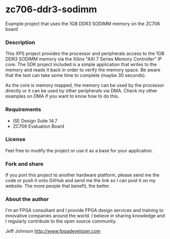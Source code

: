 zc706-ddr3-sodimm
=================

Example project that uses the 1GB DDR3 SODIMM memory on the ZC706 board

### Description

This XPS project provides the processor and peripherals access to the 1GB
DDR3 SODIMM memory via the Xilinx "AXI 7 Series Memory Controller" IP core.
The SDK project included is a simple application that writes to the memory
and reads it back in order to verify the memory space. Be aware that the
test can take some time to complete (maybe 30 seconds).

As the core is memory mapped, the memory can be used by the processor directly
or it can be used by other peripherals via DMA. Check my other examples on
DMA if you want to know how to do this.

### Requirements

* ISE Design Suite 14.7
* ZC706 Evaluation Board

### License

Feel free to modify the project or use it as a base for your application.

### Fork and share

If you port this project to another hardware platform, please send me the
code or push it onto GitHub and send me the link so I can post it on my
website. The more people that benefit, the better.

### About the author

I'm an FPGA consultant and I provide FPGA design services and training to
innovative companies around the world. I believe in sharing knowledge and
I regularly contribute to the open source community.

Jeff Johnson
http://www.fpgadeveloper.com